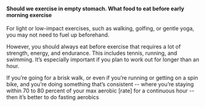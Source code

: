 #### Should we exercise in empty stomach. What food to eat before early morning exercise

For light or low-impact exercises, such as walking, golfing, or gentle yoga, you may not need to fuel up beforehand.

However, you should always eat before exercise that requires a lot of strength, energy, and endurance. This includes tennis, running, and swimming. It’s especially important if you plan to work out for longer than an hour.

If you’re going for a brisk walk, or even if you’re running or getting on a spin bike, and you’re doing something that’s consistent -- where you’re staying within 70 to 80 percent of your max aerobic [rate] for a continuous hour -- then it’s better to do fasting aerobics

